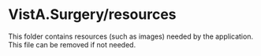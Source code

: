 # VistA.Surgery/resources

This folder contains resources (such as images) needed by the application. This file can
be removed if not needed.
